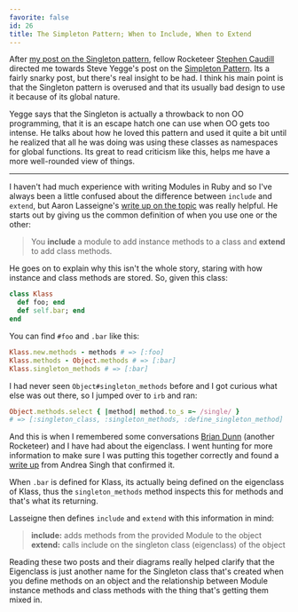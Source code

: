 ```yaml
---
favorite: false
id: 26
title: The Simpleton Pattern; When to Include, When to Extend
---
```


After [my post on the Singleton pattern][singleton], fellow Rocketeer [Stephen
Caudill][voxdolo] directed me towards Steve Yegge's post on the [Simpleton
Pattern][simpleton]. Its a fairly snarky post, but there's real insight to be
had. I think his main point is that the Singleton pattern is overused and that
its usually bad design to use it because of its global nature.

Yegge says that the Singleton is actually a throwback to non OO programming,
that it is an escape hatch one can use when OO gets too intense. He talks about
how he loved this pattern and used it quite a bit until he realized that all he
was doing was using these classes as namespaces for global functions. Its great
to read criticism like this, helps me have a more well-rounded view of things.

---

I haven't had much experience with writing Modules in Ruby and so I've always
been a little confused about the difference between `include` and `extend`, but
Aaron Lasseigne's [write up on the topic](/rotten.html#23) was really helpful. He
starts out by giving us the common definition of when you use one or the other:

> You **include** a module to add instance methods to a class and **extend** to
> add class methods.

He goes on to explain why this isn't the whole story, staring with how instance
and class methods are stored. So, given this class:

```ruby
class Klass
  def foo; end
  def self.bar; end
end
```

You can find `#foo` and `.bar` like this:

```ruby
Klass.new.methods - methods # => [:foo]
Klass.methods - Object.methods # => [:bar]
Klass.singleton_methods # => [:bar]
```

I had never seen `Object#singleton_methods` before and I got curious what else
was out there, so I jumped over to `irb` and ran:

```ruby
Object.methods.select { |method| method.to_s =~ /single/ }
# => [:singleton_class, :singleton_methods, :define_singleton_method]
```

And this is when I remembered some conversations [Brian Dunn][brian] (another
Rocketeer) and I have had about the eigenclass. I went hunting for more
information to make sure I was putting this together correctly and found a
[write up](/rotten.html#18) from Andrea Singh that confirmed it.

When `.bar` is defined for Klass, its actually being defined on the eigenclass
of Klass, thus the `singleton_methods` method inspects this for methods and
that's what its returning.

Lasseigne then defines `include` and `extend` with this information in mind:

> **include:** adds methods from the provided Module to the object
> **extend:** calls include on the singleton class (eigenclass) of the object

Reading these two posts and their diagrams really helped clarify that the
Eigenclass is just another name for the Singleton class that's created when you
define methods on an object and the relationship between Module instance methods
and class methods with the thing that's getting them mixed in.

[singleton]: /posts/2012/01/27/brown-on-the-singleton-in-ruby.html
[voxdolo]: http://twitter.com/voxdolo
[simpleton]: https://sites.google.com/site/steveyegge2/singleton-considered-stupid
[brian]: http://twitter.com/higgaion
